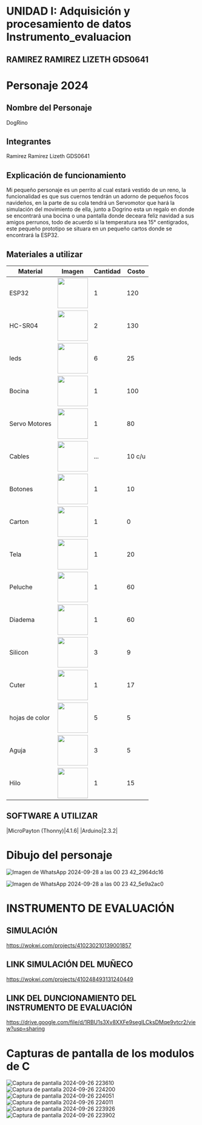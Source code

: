 # UNIDAD I: Adquisición y procesamiento de datos Instrumento_evaluacion
## RAMIREZ RAMIREZ LIZETH GDS0641

# Personaje 2024
## Nombre del Personaje 
DogRino
## Integrantes
Ramirez Ramirez Lizeth GDS0641
## Explicación de funcionamiento
Mi pequeño personaje es un perrito al cual estará vestido de un reno, la funcionalidad es que sus cuernos tendrán un adorno de pequeños focos navideños, en la parte de su cola tendrá un Servomotor que hará la simulación del movimiento de ella, junto a Dogrino esta un regalo en donde se encontrará una bocina o una pantalla donde deceara feliz navidad a sus amigos perrunos, todo de acuerdo si la temperatura sea 15° centigrados, este pequeño prototipo se situara en un pequeño cartos donde se encontrará la ESP32.
## Materiales a utilizar 
|   Material   |  Imagen   | Cantidad  | Costo   |
|--------------|-----------|-----------|---------|
|ESP32|<img src="https://github.com/user-attachments/assets/97a45b02-f2ca-4481-92d3-7b4eb516beb2" width="80"/>|1|120|
|HC-SR04|<img src="https://github.com/user-attachments/assets/98c407d4-c5bc-43de-9661-78c0df17a5dd" width="80"/>|2|130|
|leds|<img src="https://m.media-amazon.com/images/I/71I8VqX8aYL.jpg" width="80">|6|25|
|Bocina|<img src="https://w7.pngwing.com/pngs/224/971/png-transparent-ultrasound-ultrasonic-transducer-arduino-subwoofer-sensor-ultrasonic-electronics-speaker-electronic-device.png" width="80">|1|100|
|Servo Motores|<img src="https://encrypted-tbn0.gstatic.com/images?q=tbn:ANd9GcTYF5n1kx-_7jA2VjVHBaZ41YbtJ-kRoWxSWdgW1LXoQ64SJfUO489XdKgZKo-n-dSAT5I&usqp=CAU" width="80">|1|80|
|Cables|<img src="https://vayuyaan-media.s3.ap-south-1.amazonaws.com/wp-content/uploads/2021/10/29064008/20-cm-40-pin-dupont-cable-male-male-male-female-female-female-cable-combo-Vayuyaan-2.jpg" width="80">|...|10 c/u|
|Botones|<img src="https://www.prometec.net/wp-content/uploads/2014/09/Img_5_1.png" width="80">|1|10|
|Carton|<img src="https://m.media-amazon.com/images/I/61Fwr6MU17L._AC_UF894,1000_QL80_.jpg" width="80">|1|0|
|Tela|<img src="https://i.etsystatic.com/7175486/r/il/ee352b/2308768302/il_570xN.2308768302_cf0g.jpg" width="80">|1|20|
|Peluche|<img src="https://www.elmundodesofia.mx/cdn/shop/products/IMG_2224.jpg?v=1577488373" width="80">|1|60|
|Diadema|<img src="https://i.pinimg.com/736x/c7/03/73/c70373d9b1f3477989930e633b2ebd09.jpg" width="80">|1|60|
|Silicon|<img src="https://ofimart.mx/wp-content/uploads/2021/10/SILICON-LIQUIDO-250ML.webp" width="80">|3|9|
|Cuter|<img src="https://casafuji.mx/wp-content/uploads/2020/06/XCOLSPC1-Cutter-Economico-2-scaled.jpg" width="80">|1|17|
|hojas de color|<img src="https://casapapeleramonroy.com/wp-content/uploads/2023/04/401-0-1644438463.jpg" width="80">|5|5|
|Aguja|<img src="https://cdn11.bigcommerce.com/s-79zue6d3ed/images/stencil/1280w/products/29418/153499/IMP0000012__78245.1686055817.jpg?c=1" width="80">|3|5|
|Hilo|<img src="https://www.modatelas.com.mx/media/catalog/product/cache/e725c9b5b5e11c455a5388d44f2e456f/5/0/5055005016.jpg)" width="80">|1|15|



## SOFTWARE A UTILIZAR 
|MicroPayton (Thonny)|4.1.6|
|Arduino|2.3.2|
# Dibujo del personaje

![Imagen de WhatsApp 2024-09-28 a las 00 23 42_2964dc16](https://github.com/user-attachments/assets/a40a51c3-82a1-442a-8bc2-a42f06debd89)


![Imagen de WhatsApp 2024-09-28 a las 00 23 42_5e9a2ac0](https://github.com/user-attachments/assets/0de2ad13-4ab3-4834-bf5c-abf9a482ba35)




# INSTRUMENTO DE EVALUACIÓN

## SIMULACIÓN 
https://wokwi.com/projects/410230210139001857

## LINK SIMULACIÓN DEL MUÑECO
https://wokwi.com/projects/410248493131240449

## LINK DEL DUNCIONAMIENTO DEL INSTRUMENTO DE EVALUACIÓN 

https://drive.google.com/file/d/1RBU1s3Xv8XXFe9seglLCksDMqe9vtcr2/view?usp=sharing

# Capturas de pantalla de los modulos de C
![Captura de pantalla 2024-09-26 223610](https://github.com/user-attachments/assets/a6870cc1-9775-40ce-8196-85a3548fb732)
![Captura de pantalla 2024-09-26 224200](https://github.com/user-attachments/assets/cc93d7e4-6001-4263-8e4a-28a87ff4f602)
![Captura de pantalla 2024-09-26 224051](https://github.com/user-attachments/assets/0dce6770-5766-4b93-aa6e-b2bc61450635)
![Captura de pantalla 2024-09-26 224011](https://github.com/user-attachments/assets/4f9bccb3-f5e9-4438-9d97-73bd478bdd61)
![Captura de pantalla 2024-09-26 223926](https://github.com/user-attachments/assets/3a29c210-3b40-4a45-a505-66e87bbb40ed)
![Captura de pantalla 2024-09-26 223902](https://github.com/user-attachments/assets/c8be3dc7-8edd-4ad3-bf45-c0796d61558b)



